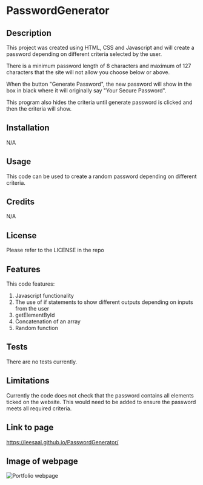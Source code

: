 # PasswordGenerator

## Description

This project was created using HTML, CSS and Javascript and will create a password depending on different criteria selected by the user.

There is a minimum password length of 8 characters and maximum of 127 characters that the site will not allow you choose below or above.

When the button "Generate Password", the new password will show in the box in black where it will originally say "Your Secure Password".

This program also hides the criteria until generate password is clicked and then the criteria will show.

## Installation

N/A

## Usage

This code can be used to create a random password depending on different criteria.

## Credits

N/A

## License

Please refer to the LICENSE in the repo

## Features

This code features:
1. Javascript functionality
2. The use of if statements to show different outputs depending on inputs from the user
3. getElementById 
4. Concatenation of an array
5. Random function

## Tests

There are no tests currently.

## Limitations

Currently the code does not check that the password contains all elements ticked on the website.  This would need to be added to ensure the password meets all required criteria. 

## Link to page

https://leesaal.github.io/PasswordGenerator/

## Image of webpage

![Portfolio webpage](https://user-images.githubusercontent.com/118930290/217950972-c983e819-a595-491e-9130-f4b84b2ef1aa.png)
